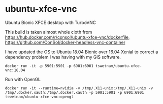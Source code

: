 # ubuntu-xfce-vnc
Ubuntu Bionic XFCE desktop with TurboVNC

This build is taken almost whole cloth from https://hub.docker.com/r/consol/ubuntu-xfce-vnc/dockerfile, https://github.com/ConSol/docker-headless-vnc-container

I have updated the OS to Ubuntu 18.04 Bionic over 16.04 Xenial to correct a dependency problem  I was having with my GIS software.

```
docker run -it -p 5901:5901 -p 6901:6901 tswetnam/ubuntu-xfce-vnc:18.04
```

Run with OpenGL 

```
docker run -it --runtime=nvidia -v /tmp/.X11-unix:/tmp/.X11-unix -v /tmp/.docker.xauth:/tmp/.docker.xauth -p 5901:5901 -p 6901:6901 tswetnam/ubuntu-xfce-vnc:opengl
```
